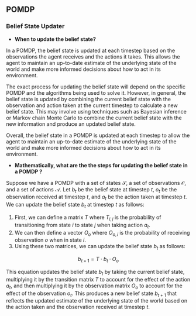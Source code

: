 ## POMDP

### Belief State Updater

- **When to update the belief state?**

In a POMDP, the belief state is updated at each timestep based on the observations the agent receives and the actions it takes. This allows the agent to maintain an up-to-date estimate of the underlying state of the world and make more informed decisions about how to act in its environment.

The exact process for updating the belief state will depend on the specific POMDP and the algorithms being used to solve it. However, in general, the belief state is updated by combining the current belief state with the observation and action taken at the current timestep to calculate a new belief state. This may involve using techniques such as Bayesian inference or Markov chain Monte Carlo to combine the current belief state with the new information and produce an updated belief state.

Overall, the belief state in a POMDP is updated at each timestep to allow the agent to maintain an up-to-date estimate of the underlying state of the world and make more informed decisions about how to act in its environment.

- **Mathematically, what are the the steps for updating the belief state in a POMDP ?**

Suppose we have a POMDP with a set of states $\mathcal{S}$, a set of observations $\mathcal{O}$, and a set of actions $\mathcal{A}$. Let $b_t$ be the belief state at timestep $t$, $o_t$ be the observation received at timestep $t$, and $a_t$ be the action taken at timestep $t$. We can update the belief state $b_t$ at timestep $t$ as follows:

1. First, we can define a matrix $T$ where $T_{i,j}$ is the probability of transitioning from state $i$ to state $j$ when taking action $a_t$.
2. We can then define a vector $O_o$ where $O_{o,i}$ is the probability of receiving observation $o$ when in state $i$.
3. Using these two matrices, we can update the belief state $b_t$ as follows:

$$b_{t+1} = T \cdot b_t \cdot O_o$$

This equation updates the belief state $b_t$ by taking the current belief state, multiplying it by the transition matrix $T$ to account for the effect of the action $a_t$, and then multiplying it by the observation matrix $O_o$ to account for the effect of the observation $o_t$. This produces a new belief state $b_{t+1}$ that reflects the updated estimate of the underlying state of the world based on the action taken and the observation received at timestep $t$.
